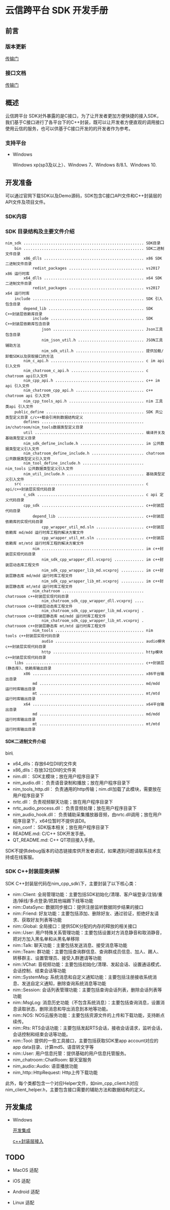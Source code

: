 # 云信跨平台 SDK 开发手册

## 前言

### 版本更新
[传输门](http://dev.netease.im/docs/product/IM%E5%8D%B3%E6%97%B6%E9%80%9A%E8%AE%AF/%E6%9B%B4%E6%96%B0%E6%97%A5%E5%BF%97/Windows%E7%AB%AF%E6%9B%B4%E6%96%B0%E6%97%A5%E5%BF%97)


### 接口文档
[传输门](http://dev.netease.im/docs/interface/%E5%8D%B3%E6%97%B6%E9%80%9A%E8%AE%AFWindows%E7%AB%AF/NIMSDKAPI_CPP/html/index.html)

## 概述
云信跨平台 SDK对外暴露的是C接口，为了让开发者更加方便快捷的接入SDK，我们基于C接口进行了各平台下的C++封装，既可以让开发者方便直观的调用接口使用云信的服务，也可以供基于C接口开发的的开发者作为参考。
### 支持平台

- Windows

    Windows xp(sp3及以上）、Windows 7、Windows 8/8.1、Windows 10.

## 开发准备
可以通过官网下载SDK以及Demo源码，SDK包含C接口API文件和C++封装层的API文件及项目文件。 

### SDK内容
### <span id="SDK 目录结构及主要文件介绍">SDK 目录结构及主要文件介绍</span>
    nim_sdk ..................................................... SDK目录
        bin ..................................................... SDK二进制文件目录
            x86_dlls ............................................ x86 SDK二进制文件目录
                redist_packages ................................. vs2017 x86 运行时库
            x64_dlls ............................................ x64 SDK二进制文件目录
                redist_packages ................................. vs2017 x64 运行时库
        include ................................................. SDK 引入包含目录
            depend_lib .......................................... SDK C++封装层依赖库目录
                include ......................................... SDK C++封装层依赖库包含目录
                    json ........................................ Json工具包含目录
                    nim_json_util.h ............................. JSON工具辅助方法
                    nim_sdk_util.h .............................. 提供加载/卸载SDK以及获取接口的方法
            nim_c_api.h ......................................... c im api引入文件
            nim_chatroom_c_api.h ................................ c chatroom api引入文件
            nim_cpp_api.h ....................................... c++ im api 引入文件
            nim_chatroom_cpp_api.h .............................. c++ chatroom api 引入文件
            nim_cpp_tools_api.h ................................. nim 工具类api 引入文件
        public_define ........................................... SDK 共公类型定义目录 c/c++都会引用到数据结构定义
            defines ............................................. im/chatroom/nim_tools数据类型定义目录
            util ................................................ 编译开关及基础类型定义目录
            nim_sdk_define_include.h ............................ im 公共数据类型定义引入文件
            nim_chatroom_define_include.h ....................... chatroom 公共数据类型定义引入文件
            nim_tool_define_include.h ........................... nim_tools 公共数据类型定义引入文件
            nim_util_include.h .................................. 基础类型定义引入文件
        src ..................................................... c api/c++封装层实现代码目录
            c_sdk ............................................... c api 定义代码目录                
            cpp_sdk ............................................. c++封装层代码目录
                depend_lib ...................................... c++封装层依赖库的实现代码目录
                    cpp_wrapper_util_md.sln ..................... c++封装层依赖库 md/mdd 运行时库工程的解决方案文件
                    cpp_wrapper_util_mt.sln ..................... c++封装层依赖库 mt/mtd 运行时库工程的解决方案文件
                nim ............................................. im c++封装层实现代码目录
                    nim_sdk_cpp_wrapper_dll.vcxproj ............. im c++封装层动态库工程文件 
                    nim_sdk_cpp_wrapper_lib_md.vcxproj .......... im c++封装层静态库 md/mdd 运行时库工程文件
                    nim_sdk_cpp_wrapper_lib_mt.vcxproj .......... im c++封装层静态库 mt/mtd 运行时库工程文件
                nim_chatroom .................................... chatrooom c++封装层实现代码目录
                    nim_chatroom_sdk_cpp_wrapper_dll.vcxproj .... chatrooom c++封装层动态库工程文件
                    nim_chatroom_sdk_cpp_wrapper_lib_md.vcxproj . chatrooom c++封装层静态库 md/mdd 运行时库工程文件
                    nim_chatroom_sdk_cpp_wrapper_lib_mt.vcxproj . chatrooom c++封装层静态库 mt/mtd 运行时库工程文件
                nim_tools ....................................... nim tools c++封装层实现代码目录
                    audio ....................................... audio模块 c++封装层实现代码目录
                    http ........................................ http模块 c++封装层实现代码目录
        libs .................................................... c++封装层(静态库)、依赖库输出目录
            x86 ................................................. x86平台输出目录
                md .............................................. md/mdd 运行时库输出目录
                mt .............................................. mt/mtd 运行时库输出目录
            x64 ................................................. x64平台输出目录
                md .............................................. md/mdd 运行时库输出目录
                mt .............................................. mt/mtd 运行时库输出目录

#### <span id="SDK二进制文件介绍">SDK二进制文件介绍</span>
bin\
* x64_dlls：存放64位Dll的文件夹
* x86_dlls：存放32位Dll的文件夹
* nim.dll： SDK主模块；放在用户程序目录下
* nim_audio.dll： 负责语音录制和播放；放在用户程序目录下
* nim\_tools\_http.dll： 负责通用的http传输；nim.dll加载了此模块，需要放在用户程序目录下
* nrtc.dll： 负责视频聊天功能；放在用户程序目录下
* nrtc\_audio\_process.dll： 负责音频处理；放在用户程序目录下
* nim\_audio\_hook.dll： 负责辅助采集播放器音频，由nrtc.dll调用；放在用户程序目录下，x64位暂时不提供该Dll。
* nim_conf： SDK版本相关；放在用户程序目录下
* README.md: C/C++ SDK开发手册。
* QT\_README.md: C++ QT项目接入手册。

SDK不提供debug版本的动态链接库供开发者调试，如果遇到问题请联系技术支持或在线客服。

### SDK C++封装层类讲解

SDK C++封装层代码在nim\_cpp\_sdk\下，主要封装了以下核心类：

* nim::Client: 全局管理功能：主要包括SDK初始化/清理、客户端登录/注销/重连/掉线/多点登录/把其他端踢下线等功能
* nim::DataSync: 数据同步接口：提供注册监听数据同步结果的接口
* nim::Friend: 好友功能：主要包括添加、删除好友、通过验证，拒绝好友请求、获取好友列表等功能
* nim::Global: 全局接口：提供SDK分配的内存的释放的相关接口
* nim::User: 用户特殊关系管理功能：主要包括设置对方消息静音和取消静音，把对方加入黑名单和从黑名单移除
* nim::Talk: 聊天功能：主要包括发送消息、接受消息等功能
* nim::Team: 群功能：主要包括查询群信息、查询群成员信息、加人、踢人、转移群主、设置管理员、接受入群邀请等功能
* nim::VChat: 音视频功能：主要包括初始化/清理、发起会话、设置通话模式、会话控制、结束会话等功能
* nim::SystemMsg: 系统消息和自定义通知功能：主要包括注册接收系统消息、发送自定义通知，删除查询系统消息等功能
* nim::Session: 会话列表管理功能：主要包括查询会话列表，删除会话列表等功能
* nim::MsgLog: 消息历史功能（不包含系统消息）：主要包括查询消息，设置消息读取状态，删除消息和导出消息到本地等功能。
* nim::NOS: NOS云服务功能：主要包括资源文件的上传和下载功能，支持断点续传。
* nim::Rts:	RTS会话功能：主要包括发起RTS会话，接收会话请求，监听会话，会话控制和结束会话等功能。
* nim::Tool: 提供的一些工具接口，主要包括获取SDK里app account对应的app data目录、计算md5、语音转文字等
* nim::User: 用户信息托管：提供基础的用户信息托管服务。
* nim_chatroom::ChatRoom: 聊天室服务
* nim_audio::Audio: 语音播放功能
* nim_http::HttpRequest: Http上传下载功能

此外，每个类都包含一个对应Helper文件，如nim\_cpp\_client.h对应nim\_client\_helper.h，主要包含接口需要的辅助方法和数据结构的定义。
## 开发集成
- Windows

    [开发集成](http://dev.netease.im/docs/product/IM%E5%8D%B3%E6%97%B6%E9%80%9A%E8%AE%AF/SDK%E5%BC%80%E5%8F%91%E9%9B%86%E6%88%90/Windows%E5%BC%80%E5%8F%91%E9%9B%86%E6%88%90)

    [c++封装层接入](https://github.com/netease-im/CrossPlatform-SDK/blob/master/docs/IMPORT_TO_WINOS.md)
## TODO
- MacOS 适配

- iOS 适配

- Android 适配

- Linux 适配
